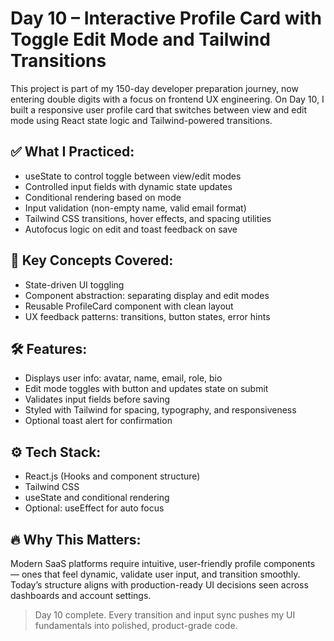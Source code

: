 # Day 10 – Interactive Profile Card with Toggle Edit Mode and Tailwind Transitions

This project is part of my 150-day developer preparation journey, now entering double digits with a focus on frontend UX engineering. On Day 10, I built a responsive user profile card that switches between view and edit mode using React state logic and Tailwind-powered transitions.

## ✅ What I Practiced:
- useState to control toggle between view/edit modes
- Controlled input fields with dynamic state updates
- Conditional rendering based on mode
- Input validation (non-empty name, valid email format)
- Tailwind CSS transitions, hover effects, and spacing utilities
- Autofocus logic on edit and toast feedback on save

## 🧠 Key Concepts Covered:
- State-driven UI toggling
- Component abstraction: separating display and edit modes
- Reusable ProfileCard component with clean layout
- UX feedback patterns: transitions, button states, error hints

## 🛠 Features:
- Displays user info: avatar, name, email, role, bio
- Edit mode toggles with button and updates state on submit
- Validates input fields before saving
- Styled with Tailwind for spacing, typography, and responsiveness
- Optional toast alert for confirmation

## ⚙️ Tech Stack:
- React.js (Hooks and component structure)
- Tailwind CSS
- useState and conditional rendering
- Optional: useEffect for auto focus

## 🔥 Why This Matters:
Modern SaaS platforms require intuitive, user-friendly profile components — ones that feel dynamic, validate user input, and transition smoothly. Today’s structure aligns with production-ready UI decisions seen across dashboards and account settings.

> Day 10 complete. Every transition and input sync pushes my UI fundamentals into polished, product-grade code.
